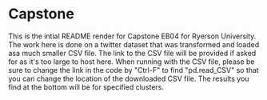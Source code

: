 # Capstone

This is the intial README render for Capstone EB04 for Ryerson University. 
The work here is done on a twitter dataset that was transformed and loaded asa much smaller CSV file.
The link to the CSV file will be provided if asked for as it's too large to host here. When running with the CSV file, 
please be sure to change the link in the code by "Ctrl-F" to find "pd.read_CSV" so that you can change the location
of the downloaded CSV file. The results you find at the bottom will be for specified clusters.

